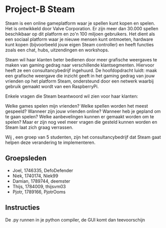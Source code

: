 # Project-B Steam

Steam is een online gameplatform waar je spellen kunt kopen en spelen. Het is ontwikkeld door Valve Corporation. Er zijn meer dan 30.000 spellen beschikbaar op dit platform en zo'n 100 miljoen gebruikers. Het dient als een sociaal platform waar je nieuwe mensen kunt ontmoeten, hardware kunt kopen (bijvoorbeeld jouw eigen Steam controller) en heeft functies zoals een chat, hubs, uitzendingen en workshops.

Steam wil haar klanten beter bedienen door meer grafische weergaves te maken van gaming gedrag naar verschillende klantsegmenten. Hiervoor heeft ze een consultancybedrijf ingehuurd. De hoofdopdracht luidt: maak een grafische weergave die inzicht geeft in het gaming gedrag van jouw vrienden op het platform Steam, ondersteund door een netwerk waarbij gebruik gemaakt wordt van een RaspberryPi.

Enkele vragen die Steam beantwoord wil zien voor haar klanten:

Welke games spelen mijn vrienden?
Welke spellen worden het meest gespeeld?
Wanneer zijn jouw vrienden online?
Wanneer heb je gepland om te gaan spelen?
Welke aanbevelingen kunnen er gemaakt worden om te spelen?
Maar er zijn nog veel meer vragen die gesteld kunnen worden en Steam laat zich graag verrassen. 

Wij , een groep van 5 studenten, zijn het consultancybedrijf dat Steam gaat helpen deze verandering te implementeren. 

## Groepsleden
- Joel, 1746335, DefoDefender
- Niek, 1740174, Niek99
- Damian, 1789744, deemster
- Thijs, 1784009, thijsvm03
- Pjotr, 1789166, PjotrOoms


## Instructies 
De .py runnen in je python compiler, de GUI komt dan teevoorschijn
